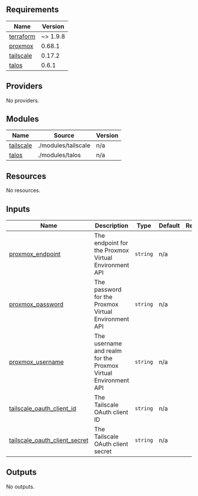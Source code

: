 <!-- BEGIN_TF_DOCS -->
## Requirements

| Name | Version |
|------|---------|
| <a name="requirement_terraform"></a> [terraform](#requirement\_terraform) | ~> 1.9.8 |
| <a name="requirement_proxmox"></a> [proxmox](#requirement\_proxmox) | 0.68.1 |
| <a name="requirement_tailscale"></a> [tailscale](#requirement\_tailscale) | 0.17.2 |
| <a name="requirement_talos"></a> [talos](#requirement\_talos) | 0.6.1 |

## Providers

No providers.

## Modules

| Name | Source | Version |
|------|--------|---------|
| <a name="module_tailscale"></a> [tailscale](#module\_tailscale) | ./modules/tailscale | n/a |
| <a name="module_talos"></a> [talos](#module\_talos) | ./modules/talos | n/a |

## Resources

No resources.

## Inputs

| Name | Description | Type | Default | Required |
|------|-------------|------|---------|:--------:|
| <a name="input_proxmox_endpoint"></a> [proxmox\_endpoint](#input\_proxmox\_endpoint) | The endpoint for the Proxmox Virtual Environment API | `string` | n/a | yes |
| <a name="input_proxmox_password"></a> [proxmox\_password](#input\_proxmox\_password) | The password for the Proxmox Virtual Environment API | `string` | n/a | yes |
| <a name="input_proxmox_username"></a> [proxmox\_username](#input\_proxmox\_username) | The username and realm for the Proxmox Virtual Environment API | `string` | n/a | yes |
| <a name="input_tailscale_oauth_client_id"></a> [tailscale\_oauth\_client\_id](#input\_tailscale\_oauth\_client\_id) | The Tailscale OAuth client ID | `string` | n/a | yes |
| <a name="input_tailscale_oauth_client_secret"></a> [tailscale\_oauth\_client\_secret](#input\_tailscale\_oauth\_client\_secret) | The Tailscale OAuth client secret | `string` | n/a | yes |

## Outputs

No outputs.
<!-- END_TF_DOCS -->